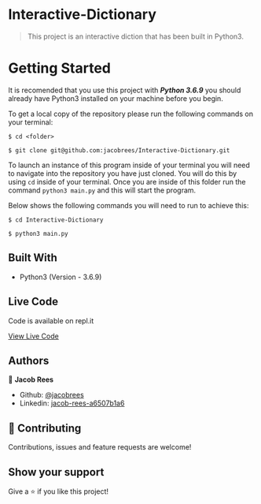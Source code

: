 # Interactive-Dictionary

> This project is an interactive diction that has been built in Python3.


# Getting Started
It is recomended that you use this project with ***Python 3.6.9*** you should already have Python3 installed on your machine before you begin.

To get a local copy of the repository please run the following commands on your terminal:

```
$ cd <folder>
```

```
$ git clone git@github.com:jacobrees/Interactive-Dictionary.git
```

To launch an instance of this program inside of your terminal you will need to navigate into the repository you have just cloned. You will do this by using `cd` inside of your terminal. Once you are inside of this folder run the command `python3 main.py` and this will start the program. 

Below shows the following commands you will need to run to achieve this:

```
$ cd Interactive-Dictionary
```

```
$ python3 main.py
```

## Built With

- Python3 (Version - 3.6.9)

## Live Code

Code is available on repl.it

[View Live Code](https://repl.it/@jacobrees24/Interactive-Dictionary#main.py)

## Authors

👤 **Jacob Rees**

- Github: [@jacobrees](https://github.com/jacobrees)
- Linkedin: [jacob-rees-a6507b1a6](https://www.linkedin.com/in/jacob-rees-a6507b1a6/)


## 🤝 Contributing

Contributions, issues and feature requests are welcome!

## Show your support

Give a ⭐️ if you like this project!
